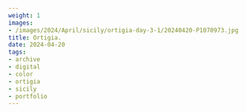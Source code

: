 ```yaml
---
weight: 1
images:
- /images/2024/April/sicily/ortigia-day-3-1/20240420-P1070973.jpg
title: Ortigia.
date: 2024-04-20
tags:
- archive
- digital
- color
- ortigia
- sicily
- portfolio
---
```


